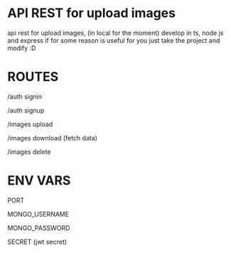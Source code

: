 # API REST for upload images

api rest for upload images, (in local for the moment) develop in ts, node js and express 
if for some reason is useful for you just take the project and modify :D
# ROUTES

/auth signin 

/auth signup

/images upload

/images download (fetch data)

/images delete




# ENV VARS

PORT

MONGO_USERNAME

MONGO_PASSWORD

SECRET (jwt secret)